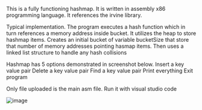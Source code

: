 This is a fully functioning hashmap. It is written in assembly x86 programming language. It references the irvine library. 

Typical implementation. The program executes a hash function which in turn references a memory address inside bucket. 
It utilizes the heap to store hashmap items. Creates an initial bucket of variable bucketSize that store that number of memory addresses pointing hasmap items. 
Then uses a linked list structure to handle any hash collisions 

Hashmap has 5 options demonstrated in screenshot below. 
Insert a key value pair
Delete a key value pair
Find a key value pair
Print everything 
Exit program

Only file uploaded is the main asm file. Run it with visual studio code



![image](https://github.com/AnthonyCalo/HashMap-assembly-x86/assets/63485111/1d8e8711-b09f-4b9e-9825-af0696cf0dc8)
